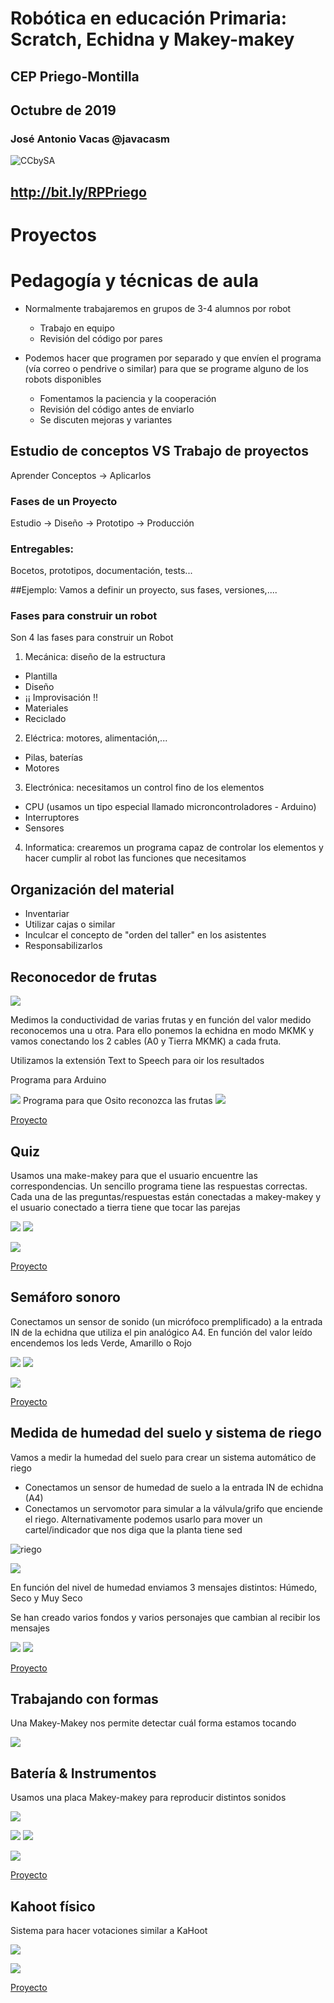 # Robótica en educación Primaria: Scratch, Echidna y Makey-makey

## CEP Priego-Montilla

## Octubre de 2019

### José Antonio Vacas @javacasm

![CCbySA](./images/Licencia_CC.png)

## http://bit.ly/RPPriego

# Proyectos


# Pedagogía y técnicas de aula


* Normalmente trabajaremos en grupos de 3-4 alumnos por robot
    * Trabajo en equipo
    * Revisión del código por pares
        
* Podemos hacer que programen por separado y que envíen el programa (vía correo o pendrive o similar) para que se programe alguno de los robots disponibles
    * Fomentamos la paciencia y la cooperación
    * Revisión del código antes de enviarlo
    * Se discuten mejoras y variantes
    
## Estudio de conceptos VS Trabajo de proyectos

Aprender Conceptos -> Aplicarlos

### Fases de un Proyecto

Estudio -> Diseño -> Prototipo -> Producción

### Entregables:

Bocetos, prototipos, documentación, tests...



##Ejemplo: Vamos a definir un proyecto, sus fases, versiones,....
    
### Fases para construir  un robot

Son 4 las fases para construir un Robot

1. Mecánica: diseño de la estructura
  * Plantilla
  * Diseño
  * ¡¡ Improvisación !!
  * Materiales
  * Reciclado
2. Eléctrica: motores, alimentación,...
  * Pilas, baterías
  * Motores
3. Electrónica: necesitamos un control fino de los elementos
  * CPU (usamos un tipo especial llamado microncontroladores - Arduino)
  * Interruptores
  * Sensores
4. Informatica: crearemos un programa capaz de controlar los elementos y hacer cumplir al robot las funciones que necesitamos	    

## Organización del material

* Inventariar
* Utilizar cajas o similar
* Inculcar el concepto de "orden del taller" en los asistentes
* Responsabilizarlos


## Reconocedor de frutas

![](./images/Proyecto2b.jpg)

Medimos la conductividad de varias frutas y en función del valor medido reconocemos una u otra. Para ello ponemos la echidna en modo MKMK y vamos conectando los 2 cables (A0 y Tierra MKMK) a cada fruta.

Utilizamos la extensión Text to Speech para oir los resultados

Programa para Arduino

![](./images/Frutas-arduino.png)
Programa para que Osito reconozca las frutas
![](./images/Frutas-osito.png)

[Proyecto](https://planet.mblock.cc/project/projectshare/103635)

## Quiz

Usamos una make-makey para que el usuario encuentre las correspondencias. Un sencillo programa tiene las respuestas correctas. Cada una de las preguntas/respuestas están conectadas a makey-makey y el usuario conectado a tierra tiene que tocar las parejas

![](./images/Proyecto3b.jpg)
![](./images/Proyecto3.jpg)

![](./images/Quizz-blocks.png)

[Proyecto](https://scratch.mit.edu/projects/341130424/)

## Semáforo sonoro

Conectamos un sensor de sonido (un micrófoco premplificado) a la entrada IN de la echidna que utiliza el pin analógico A4. En función del valor leído encendemos los leds Verde, Amarillo o Rojo

![](./images/Proyecto4b.jpg)
![](./images/Proyecto4.jpg)

![](./images/NivelSonoro.png)

[Proyecto](https://planet.mblock.cc/project/projectshare/103651)

## Medida de humedad del suelo y sistema de riego

Vamos a medir la humedad del suelo para crear un sistema automático de riego
* Conectamos un sensor de humedad de suelo a la entrada IN de echidna (A4)
* Conectamos un servomotor para simular a la válvula/grifo que enciende el riego. Alternativamente podemos usarlo para mover un cartel/indicador que nos diga que la planta tiene sed

![riego](./images/Riego.png)

![](./images/SensorHumedadArduino.png)

En función del nivel de humedad enviamos 3 mensajes distintos: Húmedo, Seco y Muy Seco

Se han creado varios fondos y varios personajes que cambian al recibir los mensajes

![](./images/SensorHumedadFondo.png)
![](./images/SensorHumedadObjetos.png)




[Proyecto](https://planet.mblock.cc/project/103662)


## Trabajando con formas

Una Makey-Makey nos permite detectar cuál forma estamos tocando

![](./images/Proyecto1.jpg)

## Batería & Instrumentos

Usamos una placa Makey-makey para reproducir distintos sonidos

![](./images/bateria.png)

![](./images/Notas.png)
![](./images/instrumento.png)

![](./images/bateria.jpg)

[Proyecto](https://scratch.mit.edu/projects/340880761/)

## Kahoot físico

Sistema para hacer votaciones similar a KaHoot

![](./images/khoot.jpg)

![](./images/)

[Proyecto](https://scratch.mit.edu/projects/340884761/)
